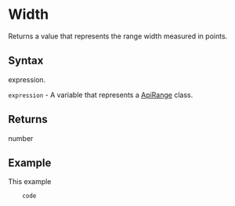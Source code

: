# Width

Returns a value that represents the range width measured in points.

## Syntax

expression.

`expression` - A variable that represents a [ApiRange](../ApiRange.md) class.

## Returns

number

## Example

This example

```javascript
	code
```